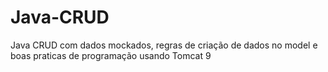 # Java-CRUD
Java CRUD com dados mockados, regras de criação de dados no model e boas praticas de programação usando Tomcat 9
